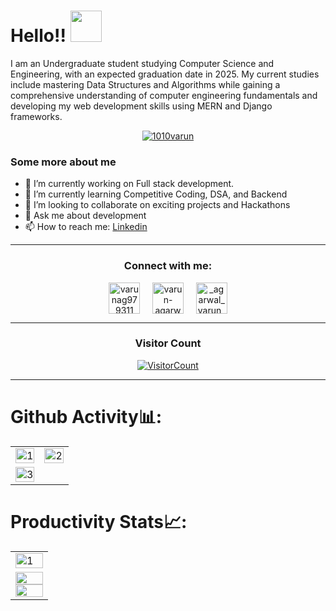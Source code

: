 

 # Hello!! <img src="https://media.giphy.com/media/hVa6t0WpoDOk7Pxb7l/giphy.gif" width="50">
 I am an Undergraduate student studying Computer Science and Engineering, with an expected graduation date in 2025. My current studies include mastering Data Structures and Algorithms while gaining a comprehensive understanding of computer engineering fundamentals and developing my web development skills using MERN and Django frameworks.
 
 <p align="center"><a href="https://github.com/ryo-ma/github-profile-trophy"><img src="https://github-profile-trophy.vercel.app/?username=1010varun&theme=dracula&column=4&margin-w=15&margin-h=15" alt="1010varun" /></a></p>
 
 
 ### Some more about me
 - 🔭 I’m currently working on Full stack development.
 - 🌱 I’m currently learning Competitive Coding, DSA, and Backend
 - 👯 I’m looking to collaborate on exciting projects and Hackathons
 - 💬 Ask me about development
 - 📫 How to reach me: [Linkedin](https://www.linkedin.com/in/varun-agarwal-b91518226/)
 
 <hr>
 
<h3 align="center">Connect with me:</h3>
 <p align="center">
 <a href="https://twitter.com/1010varun_" target="blank"><img align="center" src="https://img.icons8.com/cute-clipart/64/000000/twitter.png" alt="varunag979311" height="50" width="50" /></a> &nbsp;&nbsp;&nbsp;
 <a href="https://www.linkedin.com/in/varun-agarwal-b91518226/" target="blank"><img align="center" src="https://img.icons8.com/cute-clipart/64/000000/linkedin.png" alt="varun-agarwal-b91518226" height="50" width="50" /></a>&nbsp;&nbsp;&nbsp;&nbsp;
 <a href="https://instagram.com/_agarwal_varun_" target="blank"><img align="center" src="https://img.icons8.com/cute-clipart/64/000000/instagram-new.png" alt="_agarwal_varun_" height="50" width="50" /></a>
 </p>
 
 
 <hr>
 
 <h3 align="center">Visitor Count</h3>
 <a align="center" href="https://profile-counter.glitch.me/{1010varun}/count.svg">
   
   ![VisitorCount](https://profile-counter.glitch.me/{1010varun}/count.svg)  
   
 </a>
 
 <hr>
 
 # Github Activity📊:
 
 <table>
   <tr>
     <td><img src="https://github-readme-stats.vercel.app/api?username=1010varun&theme=radical&show_icons=true"  display=block width=100% height=auto  alt="1" ></td>
     <td><img src="https://github-readme-stats.vercel.app/api/top-langs/?username=1010varun&theme=radical&layout=compact&hide=Jupyter%20Notebook"  display=block width=100% height=auto  alt="2" ></td>
    </tr> 
    <tr>
       <td><img src="https://github-readme-streak-stats.herokuapp.com/?user=1010varun&theme=tokyonight"  display=block width=100% height=auto alt="3" >          </td>
   </tr>
 </table>
 
 # Productivity Stats📈:
 <table>
   <tr>
     <td><img src="https://github-profile-summary-cards.vercel.app/api/cards/profile-details?username=1010varun&theme=monokai"  display=block width=100% height=auto  alt="1" ></td>
    </tr> 
    <tr>
       <td>
         <a href="https://github.com/1010varun/github-readme-activity-graph#gh-light-mode-only">
          <img src="https://github-readme-activity-graph.cyclic.app/graph?username=1010varun&theme=react&area=true&hide_border=true#gh-light-mode-only"                width="100%">
         </a>
         <a href="https://github.com/1010varun/github-readme-activity-graph#gh-dark-mode-only">
           <img src="https://github-readme-activity-graph.cyclic.app/graph?username=1010varun&theme=dracula&area=true&hide_border=true#gh-dark-mode-only"              width="100%">
         </a>
     </td>
   </td>
   </tr>
 </table>
